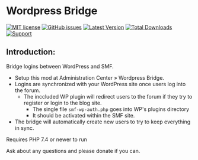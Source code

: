 # Wordpress Bridge
[![MIT license](http://img.shields.io/badge/license-MIT-009999.svg)](http://opensource.org/licenses/MIT)
[![GitHub issues](https://img.shields.io/github/issues/live627/smf-wp.svg)](https://github.com/live627/smf-wp/issues)
[![Latest Version](https://img.shields.io/github/release/live627/smf-wp.svg)](https://github.com/live627/smf-wp/releases)
[![Total Downloads](https://img.shields.io/github/downloads/live627/smf-wp/total.svg)](https://github.com/live627/smf-wp/releases)
[![Support](https://supporter.60devs.com/api/b/axlsj1o8o0amepfrr5eqlcjza)](https://supporter.60devs.com/give/axlsj1o8o0amepfrr5eqlcjza)

## Introduction:
Bridge logins between WordPress and SMF.

- Setup this mod at Administration Center » Wordpress Bridge.
- Logins are synchronized with your WordPress site once users log into the forum.
  - The inccluded WP plugin will redirect users to the forum if they try to register or login to the blog site.
    - The single file `smf-wp-auth.php` goes into WP's plugins directory
    - It should be activated within the SMF site.
 - The bridge will automatically create new users to try to keep everything in sync.

Requires PHP 7.4 or newer to run

Ask about any questions and please donate if you can.
